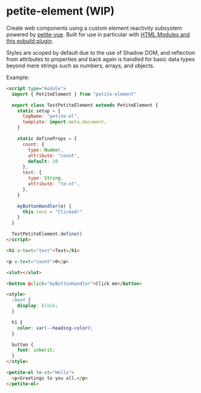 # petite-element (WIP)

Create web components using a custom element reactivity subsystem powered by [petite-vue](https://github.com/vuejs/petite-vue). Built for use in particular with [HTML Modules and this esbuild plugin](https://github.com/whitefusionhq/esbuild-plugin-html-modules).

Styles are scoped by default due to the use of Shadow DOM, and reflection from attributes to properties and back again is handled for basic data types beyond mere strings such as numbers, arrays, and objects. 

Example:

```html
<script type="module">
  import { PetiteElement } from "petite-element"

  export class TestPetiteElement extends PetiteElement {
    static setup = {
      tagName: "petite-el",
      template: import.meta.document,
    }

    static defineProps = {
      count: {
        type: Number,
        attribute: "count",
        default: 10
      },
      text: {
        type: String,
        attribute: "te-xt",
      },
    }

    myButtonHandler(e) {
      this.text = "Clicked!"
    }
  }

  TestPetiteElement.define()
</script>

<h1 v-text="text">Text</h1>

<p v-text="count">0</p>

<slot></slot>

<button @click="myButtonHandler">Click me</button>

<style>
  :host {
    display: block;
  }

  h1 {
    color: var(--heading-color);
  }

  button {
    font: inherit;
  }
</style>
```

```html
<petite-el te-xt="Hello">
  <p>Greetings to you all.</p>
</petite-el>
```
